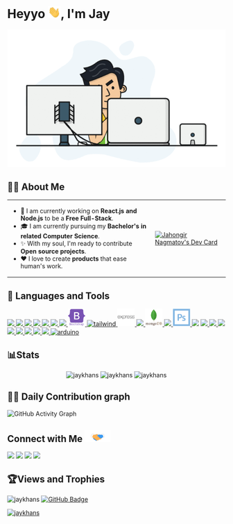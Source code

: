 # Heyyo <img src="/src/Hi.gif" width="29px">, I'm Jay

<div align="center"><img src="/src/developer.gif"> </div>

## 🙋‍♂️ About Me
<table>
<tr>
  <td valign="center">
    <ul>
    <li> 🌱 I am currently working on <b>React.js and Node.js</b> to be a <b>Free Full-Stack</b>. </li>
    <li>🎓 I am currently pursuing my <b>Bachelor's in related Computer Science</b>. </li>
    <li>✨ With my soul, I'm ready to contribute  <b>Open source projects</b>. </li>
    <li>❤️ I love to create <b>products</b> that ease human's work. </li>
  <td >
   <a href="https://app.daily.dev/jahongir"><img src="https://api.daily.dev/devcards/8202254bfae64f9eb21f4ac4b0e3f601.png?r=lq5" width="300" alt="Jahongir Nagmatov's Dev Card"/></a>
  </td>
</tr>
</table>
  
 ## 🔨 Languages and Tools
 <p align='left'>
    <a href="https://www.python.org/" target="_blank"><img src="https://img.icons8.com/color/48/000000/python--v1.png"/> </a>
    <a href="https://developer.mozilla.org/en-US/docs/Web/JavaScript" target="_blank"> <img src="https://img.icons8.com/color/48/000000/javascript.png"/> </a>
    <a href="https://nodejs.org/en/" target="_blank"> <img src="https://img.icons8.com/color/48/000000/nodejs.png"/> </a> 
   <a href="https://reactjs.org/"> <img src="https://img.icons8.com/external-tal-revivo-color-tal-revivo/48/000000/external-react-a-javascript-library-for-building-user-interfaces-logo-color-tal-revivo.png"/> </a>
   <a href="https://www.djangoproject.com/" target="_blank"> <img src="https://img.icons8.com/color/48/000000/django.png"/> </a>
    <a href="https://www.w3.org/html/" target="_blank"> <img src="https://img.icons8.com/color/48/000000/html-5.png"/> </a> 
    <a href="https://www.w3schools.com/css/" target="_blank"> <img src="https://img.icons8.com/color/48/000000/css3.png"/> </a>
  <a href="https://getbootstrap.com" target="_blank" > <img src="https://raw.githubusercontent.com/devicons/devicon/master/icons/bootstrap/bootstrap-plain-wordmark.svg" alt="bootstrap" width="40" height="40"/> </a>
   <a href="https://tailwindcss.com/" target="_blank" > <img src="https://www.vectorlogo.zone/logos/tailwindcss/tailwindcss-icon.svg" alt="tailwind" width="40" height="40"/> </a> 
   <a href="https://expressjs.com" target="_blank"> <img src="https://raw.githubusercontent.com/devicons/devicon/master/icons/express/express-original-wordmark.svg" alt="express" width="40" height="40"/> </a>
   <a href="https://www.postgresql.org/"> <img src="https://img.icons8.com/color/48/000000/postgreesql.png"/> </a>
   <a href="https://www.mongodb.com/" target="_blank" rel="noreferrer"> <img src="https://raw.githubusercontent.com/devicons/devicon/master/icons/mongodb/mongodb-original-wordmark.svg" alt="mongodb" width="40" height="40"/> </a>
    <a href="https://www.figma.com/" target="_blank"> <img src="https://img.icons8.com/color/48/000000/figma--v1.png"/> </a> 
   <a href="https://www.photoshop.com/en" target="_blank" rel="noreferrer"> <img src="https://raw.githubusercontent.com/devicons/devicon/master/icons/photoshop/photoshop-line.svg" alt="photoshop" width="40" height="40"/> </a>
    <img src="https://img.icons8.com/fluency/48/000000/console.png"/>
   <a href="https://www.digitalocean.com/"> <img src="https://img.icons8.com/external-tal-revivo-shadow-tal-revivo/48/000000/external-digital-ocean-a-cloud-infrastructure-with-data-centers-worldwide-logo-shadow-tal-revivo.png"/> </a>
  <a href="https://www.heroku.com/"> <img src="https://img.icons8.com/color/48/000000/heroku.png"/> </a>
   <a href="https://www.jetbrains.com/pycharm/"><img src="https://img.icons8.com/color/48/000000/pycharm.png"/></a>
    <a href="https://code.visualstudio.com/" target="_blank"> <img src="https://img.icons8.com/color/48/000000/visual-studio-code-2019.png"/> </a> 
    <a href="https://git-scm.com/" target="_blank"> <img src="https://img.icons8.com/color/48/000000/git.png"/> </a> 
    <a href="https://github.com/" target="_blank"> <img src="https://img.icons8.com/glyph-neue/48/000000/github.png"/> </a> 
   <a href="https://ubuntu.com/"> <img src="https://img.icons8.com/color/48/000000/ubuntu--v1.png"/> </a>
   <a href="https://www.microsoft.com/en-us/windows?r=1"> <img src="https://img.icons8.com/color/48/000000/windows-11.png"/> </a>
   <a href="https://www.arduino.cc/" target="_blank" rel="noreferrer"> <img src="https://cdn.worldvectorlogo.com/logos/arduino-1.svg" alt="arduino" width="40" height="40"/> </a>
  </p>
 
  ## 📊Stats
<p align="center">
<img width="40%" src="https://github-readme-stats.vercel.app/api/top-langs?username=jaykhans&show_icons=true&theme=dracula&title_color=ff8000&text_color=ffffff&bg_color=6a6a6a&locale=en&layout=compact&hide_border=true" alt="jaykhans" /> 
<img width="48%" src="https://github-readme-stats.vercel.app/api?username=jaykhans&show_icons=true&theme=dracula&title_color=ff8000&text_color=ffffff&bg_color=6a6a6a&locale=en&hide_border=true" alt="jaykhans" />
<img width="48%" src="https://github-readme-streak-stats.herokuapp.com/?user=jaykhans&theme=highcontrast&hide_border=true" alt="jaykhans" />
</p>

## 👨‍💻 Daily Contribution graph 
![GitHub Activity Graph](https://activity-graph.herokuapp.com/graph?username=jaykhans&theme=dracula&hide_border=true)


## Connect with Me <img src='/src/Handshake.gif' width=60px>
 <p align="left">  
<a href="https://twitter.com/jakhongir_mir" target="blank"><img src="https://img.icons8.com/color/48/000000/twitter--v2.png"/></a>
<a href="https://www.instagram.com/jaykhans/" target="blank"><img src="https://img.icons8.com/fluency/48/000000/instagram-new.png"/></a>
<a href="https://linkedin.com/in/jakhongirnagmatov" target="blank"><img src="https://img.icons8.com/color/48/000000/linkedin.png"/></a>
<a href="https://t.me/jaykhans" target="blank"><img src="https://img.icons8.com/color/48/000000/telegram-app--v1.png"/></a>

</p>
  
  ## 🏆Views and Trophies
  
  <p align="left"> 
    <img src="https://komarev.com/ghpvc/?username=jaykhans&label=Profile%20views&color=0e75b6&style=flat" alt="jaykhans" /> 
    <a href="https://github.com/MansurIsakov?tab=followers"><img src="https://img.shields.io/github/followers/MansurIsakov?label=Followers&style=social" alt="GitHub Badge"></a>
  </p>
  <p align="left">
    <a href="https://github.com/ryo-ma/github-profile-trophy"><img src="https://github-profile-trophy.vercel.app/?username=jaykhans" alt="jaykhans" /></a> 
    
  </p>
            

